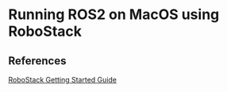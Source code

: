 # Running ROS2 on MacOS using RoboStack

## References
[RoboStack Getting Started Guide](https://robostack.github.io/GettingStarted.html#__tabbed_1_2)